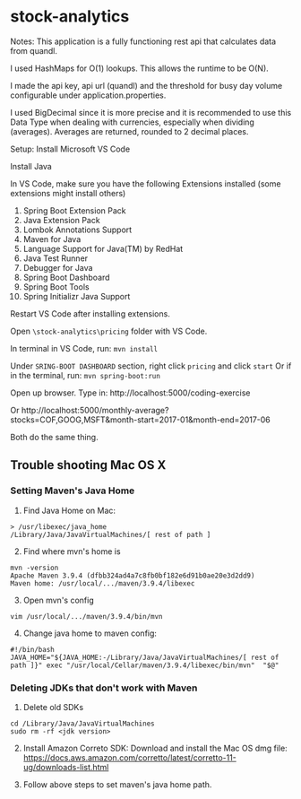 # stock-analytics

Notes:
This application is a fully functioning rest api that calculates data from quandl.

I used HashMaps for O(1) lookups.
This allows the runtime to be O(N).

I made the api key, api url (quandl) and the threshold for busy day volume configurable under application.properties.

I used BigDecimal since it is more precise and it is recommended to use this Data Type when dealing with currencies, especially when dividing (averages).
	Averages are returned, rounded to 2 decimal places.

Setup:
Install Microsoft VS Code

Install Java

In VS Code, make sure you have the following Extensions installed (some extensions might install others)

1. Spring Boot Extension Pack
2. Java Extension Pack
3. Lombok Annotations Support 
4. Maven for Java
5. Language Support for Java(TM) by RedHat
6. Java Test Runner
7. Debugger for Java
8. Spring Boot Dashboard
9. Spring Boot Tools
10. Spring Initializr Java Support

Restart VS Code after installing extensions.

Open `\stock-analytics\pricing` folder with VS Code.

In terminal in VS Code, run: `mvn install`

Under `SRING-BOOT DASHBOARD` section, right click `pricing` and click `start`
Or if in the terminal, run: `mvn spring-boot:run`

Open up browser.
Type in: http://localhost:5000/coding-exercise

Or http://localhost:5000/monthly-average?stocks=COF,GOOG,MSFT&month-start=2017-01&month-end=2017-06

Both do the same thing.

## Trouble shooting Mac OS X

### Setting Maven's Java Home
1. Find Java Home on Mac:
```
> /usr/libexec/java_home
/Library/Java/JavaVirtualMachines/[ rest of path ]
```
2. Find where mvn's home is
```
mvn -version
Apache Maven 3.9.4 (dfbb324ad4a7c8fb0bf182e6d91b0ae20e3d2dd9)
Maven home: /usr/local/.../maven/3.9.4/libexec
```
3. Open mvn's config
```
vim /usr/local/.../maven/3.9.4/bin/mvn
```
4. Change java home to maven config:
```
#!/bin/bash
JAVA_HOME="${JAVA_HOME:-/Library/Java/JavaVirtualMachines/[ rest of path ]}" exec "/usr/local/Cellar/maven/3.9.4/libexec/bin/mvn"  "$@"
```

### Deleting JDKs that don't work with Maven

1. Delete old SDKs
```
cd /Library/Java/JavaVirtualMachines
sudo rm -rf <jdk version>
```

2. Install Amazon Correto SDK:
Download and install the Mac OS dmg file:
https://docs.aws.amazon.com/corretto/latest/corretto-11-ug/downloads-list.html

3. Follow above steps to set maven's java home path.